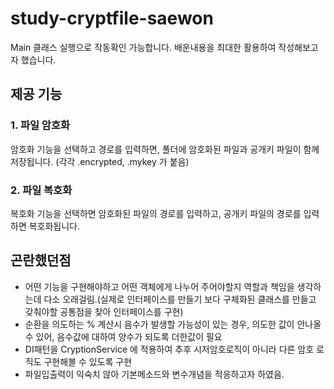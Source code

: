 # study-cryptfile-saewon

Main 클래스 실행으로 작동확인 가능합니다.
배운내용을 최대한 활용하여 작성해보고자 했습니다.

## 제공 기능
 ### 1. 파일 암호화
  암호화 기능을 선택하고 경로를 입력하면, 폴더에 암호화된 파일과 공개키 파일이 함께 저장됩니다. (각각 .encrypted, .mykey 가 붙음)
  
 ### 2. 파일 복호화
  복호화 기능을 선택하면 암호화된 파일의 경로를 입력하고, 공개키 파일의 경로를 입력하면 복호화됩니다.
  
  
## 곤란했던점

- 어떤 기능을 구현해야하고 어떤 객체에게 나누어 주어야할지 역할과 책임을 생각하는데 다소 오래걸림.(실제로 인터페이스를 만들기 보다 구체화된 클래스를 만들고 갖춰야할 공통점을 찾아 인터페이스를 구현)
- 순환을 의도하는 % 계산시 음수가 발생할 가능성이 있는 경우, 의도한 값이 안나올 수 있어, 음수값에 대하여 양수가 되도록 더한값이 필요
- DI패턴을 CryptionService 에 적용하여 추후 시저암호로직이 아니라 다른 암호 로직도 구현해볼 수 있도록 구현
- 파일입출력이 익숙치 않아 기본메소드와 변수개념을 적응하고자 하였음. 



